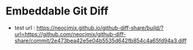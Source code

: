 # Embeddable Git Diff

* test url : https://neocjmix.github.io/github-diff-share/build/?url=https://github.com/neocjmix/github-diff-share/commit/2e473bea42e5e04b5535d642fb854c4a65fd94a3.diff
